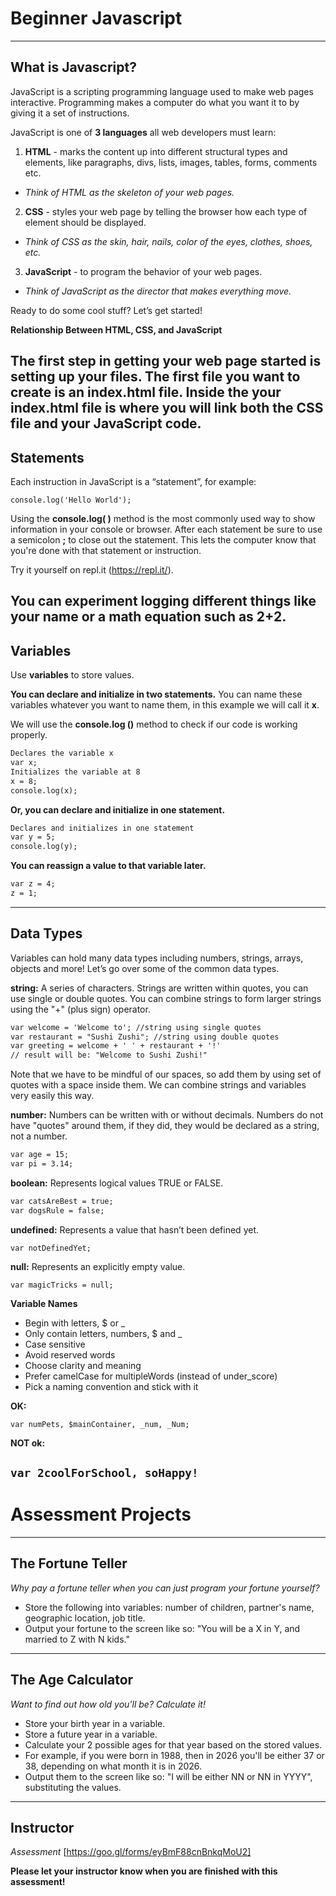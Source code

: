 # Beginner Javascript
---
## What is Javascript?

JavaScript is a scripting programming language used to make web pages interactive. Programming makes a computer do what you want it to by giving it a set of instructions.

JavaScript is one of **3 languages** all web developers must learn:

1.  **HTML** - marks the content up into different structural types and elements, like paragraphs, divs, lists, images, tables, forms, comments etc. 
  + _Think of HTML as the skeleton of your web pages._

2.  **CSS** - styles your web page by telling the browser how each type of element should be displayed. 
  + _Think of CSS as the skin, hair, nails, color of the eyes, clothes, shoes, etc._

3.  **JavaScript** - to program the behavior of your web pages. 
  + _Think of JavaScript as the director that makes everything move._

Ready to do some cool stuff? Let’s get started!

**Relationship Between HTML, CSS, and JavaScript**

The first step in getting your web page started is setting up your files. The first file you want to create is an **index.html** file. Inside the your **index.html** file is where you will link both the CSS file and your JavaScript code.
---

## Statements

Each instruction in JavaScript is a “statement”, for example:

```console.log('Hello World');```

Using the **console.log( )** method is the most commonly used way to show information in your console or browser. After each statement be sure to use a semicolon **;** to close out the statement. This lets the computer know that you're done with that statement or instruction.

Try it yourself on repl.it (https://repl.it/).

You can experiment logging different things like your name or a math equation such as **2+2**.
---

## Variables

Use **variables** to store values.

**You can declare and initialize in two statements.** You can name these variables whatever you want to name them, in this example we will call it **x**.

We will use the **console.log ()** method to check if our code is working properly.

```html
Declares the variable x
var x;
Initializes the variable at 8
x = 8;
console.log(x);
```

**Or, you can declare and initialize in one statement.**

```html
Declares and initializes in one statement
var y = 5;
console.log(y);
```

**You can reassign a value to that variable later.**

```html
var z = 4;
z = 1;
```
---

## Data Types

Variables can hold many data types including numbers, strings, arrays, objects and more! Let’s go over some of the common data types.

**string:** A series of characters. Strings are written within quotes, you can use single or double quotes. You can combine strings to form larger strings using the "+" (plus sign) operator.  

```html
var welcome = 'Welcome to'; //string using single quotes
var restaurant = "Sushi Zushi"; //string using double quotes
var greeting = welcome + ' ' + restaurant + '!'
// result will be: "Welcome to Sushi Zushi!"
```
Note that we have to be mindful of our spaces, so add them by using set of quotes with a space inside them. We can combine strings and variables very easily this way.

**number:** Numbers can be written with or without decimals. Numbers do not have "quotes" around them, if they did, they would be declared as a string, not a number.

```html
var age = 15;
var pi = 3.14;
```

**boolean:** Represents logical values TRUE or FALSE.

```html
var catsAreBest = true;
var dogsRule = false;
```

**undefined:** Represents a value that hasn’t been defined yet.

```var notDefinedYet;```

**null:**  Represents an explicitly empty value.

```var magicTricks = null;```

**Variable Names**
+ Begin with letters, $ or _
+ Only contain letters, numbers, $ and _
+ Case sensitive
+ Avoid reserved words
+ Choose clarity and meaning
+ Prefer camelCase for multipleWords (instead of under_score)
+ Pick a naming convention and stick with it

**OK:**

```var numPets, $mainContainer, _num, _Num;```

**NOT ok:**

```var 2coolForSchool, soHappy!```
---
# Assessment Projects
---
## The Fortune Teller
_Why pay a fortune teller when you can just program your fortune yourself?_
+ Store the following into variables: number of children, partner's name, geographic location, job title.
+ Output your fortune to the screen like so: "You will be a X in Y, and married to Z with N kids."
---

## The Age Calculator
_Want to find out how old you'll be? Calculate it!_
+ Store your birth year in a variable.
+ Store a future year in a variable.
+ Calculate your 2 possible ages for that year based on the stored values.
+ For example, if you were born in 1988, then in 2026 you'll be either 37 or 38, depending on what month it is in 2026.
+ Output them to the screen like so: "I will be either NN or NN in YYYY", substituting the values.
---

## Instructor
_Assessment_
[https://goo.gl/forms/eyBmF88cnBnkqMoU2]

**Please let your instructor know when you are finished with this assessment!**
